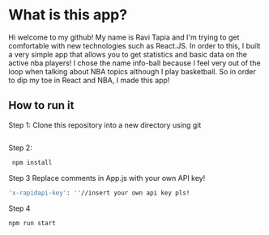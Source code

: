 # What is this app?

Hi welcome to my github! My name is Ravi Tapia and I'm trying to get comfortable with new technologies such as React.JS. In order to this, I built a very simple app that allows you to get statistics and basic data on the active nba players! I chose the name info-ball because I feel very out of the loop when talking about NBA topics although I play basketball. So in order to dip my toe in React and NBA, I made this app! 

## How to run it
Step 1:  Clone this repository into a new directory using git
```bash
```
Step 2:
```bash
 npm install
```
Step 3 Replace comments in App.js with your own API key!
```bash
'x-rapidapi-key': ''//insert your own api key pls!
```
Step 4
```bash
npm run start
```





